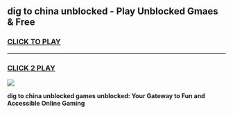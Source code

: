 
## dig to china unblocked - Play Unblocked Gmaes & Free
<h3>
<a href="https://news.freeplayer.one?title=dig_to_china_unblocked&ref=16F">CLICK TO PLAY</a></h3>
<hr>

<h3>
<a href="https://news.freeplayer.one?title=dig_to_china_unblocked&ref=16F">CLICK 2 PLAY</a>
  
</h3>

<a href="https://news.freeplayer.one?title=dig_to_china_unblocked&ref=16F/"><img src="https://clearcache.store/games.png"></a>


**dig to china unblocked games unblocked: Your Gateway to Fun and Accessible Online Gaming**
